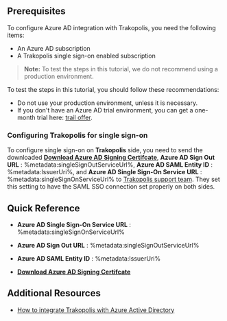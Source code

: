 ## Prerequisites

To configure Azure AD integration with Trakopolis, you need the following items:

- An Azure AD subscription
- A Trakopolis single sign-on enabled subscription

> **Note:**
> To test the steps in this tutorial, we do not recommend using a production environment.

To test the steps in this tutorial, you should follow these recommendations:

- Do not use your production environment, unless it is necessary.
- If you don't have an Azure AD trial environment, you can get a one-month trial here: [trail offer](https://azure.microsoft.com/pricing/free-trial/).

### Configuring Trakopolis for single sign-on

To configure single sign-on on **Trakopolis** side, you need to send the downloaded **[Download Azure AD Signing Certifcate](%metadata:CertificateDownloadRawUrl%)**, **Azure AD Sign Out URL** : %metadata:singleSignOutServiceUrl%, **Azure AD SAML Entity ID** : %metadata:IssuerUri%, and **Azure AD Single Sign-On Service URL** : %metadata:singleSignOnServiceUrl% to [Trakopolis support team](mailto:support@cantelematics.com). They set this setting to have the SAML SSO connection set properly on both sides.

## Quick Reference

* **Azure AD Single Sign-On Service URL** : %metadata:singleSignOnServiceUrl%

* **Azure AD Sign Out URL** : %metadata:singleSignOutServiceUrl%

* **Azure AD SAML Entity ID** : %metadata:IssuerUri%

* **[Download Azure AD Signing Certifcate](%metadata:CertificateDownloadRawUrl%)**

## Additional Resources

* [How to integrate Trakopolis with Azure Active Directory](https://docs.microsoft.com/azure/active-directory/active-directory-saas-trakopolis-tutorial)
